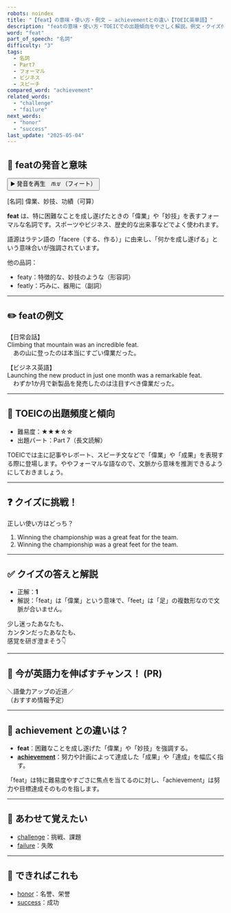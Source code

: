 ```yaml
---
robots: noindex
title: "【feat】の意味・使い方・例文 ― achievementとの違い【TOEIC英単語】"
description: "featの意味・使い方・TOEICでの出題傾向をやさしく解説。例文・クイズ付きでachievementとの違いもわかりやすく学べます。"
word: "feat"
part_of_speech: "名詞"
difficulty: "3"
tags:
  - 名詞
  - Part7
  - フォーマル
  - ビジネス
  - スピーチ
compared_word: "achievement"
related_words:
  - "challenge"
  - "failure"
next_words:
  - "honor"
  - "success"
last_update: "2025-05-04"
---
```


## 🔰 featの発音と意味

<button class="play-audio" onclick="playTTS('feat')">
  <span class="play-audio-main">
    ▶️ 発音を再生　/fiːt/
  </span>
  <span class="play-audio-sub">
    （フィート）
  </span>
</button>

[名詞] 偉業、妙技、功績（可算）

**feat** は、特に困難なことを成し遂げたときの「偉業」や「妙技」を表すフォーマルな名詞です。スポーツやビジネス、歴史的な出来事などでよく使われます。

語源はラテン語の「facere（する、作る）」に由来し、「何かを成し遂げる」という意味合いが強調されています。

他の品詞：  
- featy：特徴的な、妙技のような（形容詞）
- featly：巧みに、器用に（副詞）

---

## ✏️ featの例文

【日常会話】  
Climbing that mountain was an incredible feat.  
　あの山に登ったのは本当にすごい偉業だった。

【ビジネス英語】  
Launching the new product in just one month was a remarkable feat.  
　わずか1か月で新製品を発売したのは注目すべき偉業だった。

---

## 🎯 TOEICの出題頻度と傾向

- 難易度：★★★☆☆
- 出題パート：Part 7（長文読解）

TOEICでは主に記事やレポート、スピーチ文などで「偉業」や「成果」を表現する際に登場します。ややフォーマルな語なので、文脈から意味を推測できるようにしておきましょう。

---

## ❓ クイズに挑戦！

正しい使い方はどっち？

1. Winning the championship was a great feat for the team.  
2. Winning the championship was a great feet for the team.

---

## ✅ クイズの答えと解説

- 正解：**1**
- 解説：「feat」は「偉業」という意味で、「feet」は「足」の複数形なので文脈が合いません。

少し迷ったあなたも、  
カンタンだったあなたも、  
感覚を研ぎ澄まそう👇️

---

## 🚀 今が英語力を伸ばすチャンス！ (PR)

<div class="info-center">
＼語彙力アップの近道／<br>  
（おすすめ情報予定）
</div>

---

## 🤔  achievement との違いは？

- **feat**：困難なことを成し遂げた「偉業」や「妙技」を強調する。
- **[achievement](/word/achievement)**：努力や計画によって達成した「成果」や「達成」を幅広く指す。

「feat」は特に難易度やすごさに焦点を当てるのに対し、「achievement」は努力や目標達成そのものを指します。

---

## 🧩 あわせて覚えたい

- [challenge](/word/challenge)：挑戦、課題
- [failure](/word/failure)：失敗

---

## 📖 できればこれも

- [honor](/word/honor)：名誉、栄誉
- [success](/word/success)：成功

<!-- cvid: aid39_bid48 -->

